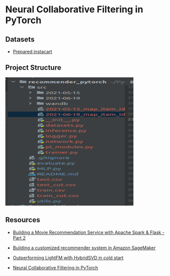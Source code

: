 # Neural Collaborative Filtering in PyTorch

## Datasets

* [Prepared instacart](https://drive.google.com/drive/folders/1NlLVlYbAHsTKyg_Q8jW-hsn1XeHqOlTC?usp=sharing)

## Project Structure 

<p float="left">
  <img src="https://github.com/heorhii-bolotov/slike-recsys/blob/main/img.png" width="400" height="400">
</p>

## Resources

* [Building a Movie Recommendation Service with Apache Spark & Flask - Part 2
](https://www.codementor.io/@jadianes/building-a-web-service-with-apache-spark-flask-example-app-part2-du1083854)

* [Building a customized recommender system in Amazon SageMaker
](https://aws.amazon.com/blogs/machine-learning/building-a-customized-recommender-system-in-amazon-sagemaker/)

* [Outperforming LightFM with HybridSVD in cold start
](https://www.eigentheories.com/blog/lightfm-vs-hybridsvd/)

* [Neural Collaborative Filtering in PyTorch
](https://github.com/HarshdeepGupta/recommender_pytorch/blob/c9fc172303b11c077d074e11c4958cca4e34584d/README.md)  